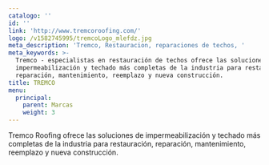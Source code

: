 ```yaml
---
catalogo: ''
id: ''
link: 'http://www.tremcoroofing.com/'
logo: /v1582745995/tremcoLogo_mlefdz.jpg
meta_description: 'Tremco, Restauracion, reparaciones de techos, '
meta_keywords: >-
  Tremco - especialistas en restauración de techos ofrece las soluciones de
  impermeabilización y techado más completas de la industria para restauración,
  reparación, mantenimiento, reemplazo y nueva construcción.
title: TREMCO
menu:
  principal:
    parent: Marcas
    weight: 3
---
```




Tremco Roofing ofrece las soluciones de impermeabilización y techado más completas de la industria para restauración, reparación, mantenimiento, reemplazo y nueva construcción.

